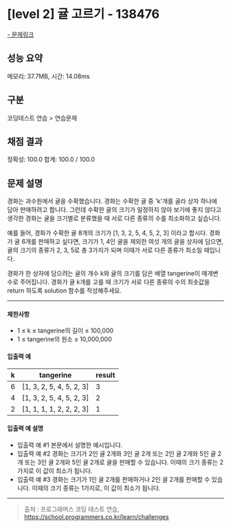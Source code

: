 # [level 2] 귤 고르기 - 138476

<a href="https://school.programmers.co.kr/learn/courses/30/lessons/138476">- 문제링크</a>

## 성능 요약

메모리: 37.7MB, 시간: 14.08ms

## 구분

코딩테스트 연습 > 연습문제

## 채점 결과

정확성: 100.0
합계: 100.0 / 100.0

## 문제 설명

경화는 과수원에서 귤을 수확했습니다. 경화는 수확한 귤 중 'k'개를 골라 상자 하나에 담아 판매하려고 합니다. 그런데 수확한 귤의 크기가 일정하지 않아 보기에 좋지 않다고 생각한 경화는 귤을 크기별로 분류했을 때 서로 다른 종류의 수를 최소화하고 싶습니다.

예를 들어, 경화가 수확한 귤 8개의 크기가 [1, 3, 2, 5, 4, 5, 2, 3] 이라고 합시다. 경화가 귤 6개를 판매하고 싶다면, 크기가 1, 4인 귤을 제외한 여섯 개의 귤을 상자에 담으면, 귤의 크기의 종류가 2, 3, 5로 총 3가지가 되며 이때가 서로 다른 종류가 최소일 때입니다.

경화가 한 상자에 담으려는 귤의 개수 k와 귤의 크기를 담은 배열 tangerine이 매개변수로 주어집니다. 경화가 귤 k개를 고를 때 크기가 서로 다른 종류의 수의 최솟값을 return 하도록 solution 함수를 작성해주세요.

---

#### 제한사항

- 1 ≤ k ≤ tangerine의 길이 ≤ 100,000
- 1 ≤ tangerine의 원소 ≤ 10,000,000

#### 입출력 예

| **k** |      **tangerine**       | **result** |
| :---: | :----------------------: | ---------- |
|   6   | [1, 3, 2, 5, 4, 5, 2, 3] | 3          |
|   4   | [1, 3, 2, 5, 4, 5, 2, 3] | 2          |
|   2   | [1, 1, 1, 1, 2, 2, 2, 3] | 1          |

#### 입출력 예 설명

- 입출력 예 #1
  본문에서 설명한 예시입니다.
- 입출력 예 #2
  경화는 크기가 2인 귤 2개와 3인 귤 2개 또는 2인 귤 2개와 5인 귤 2개 또는 3인 귤 2개와 5인 귤 2개로 귤을 판매할 수 있습니다. 이때의 크기 종류는 2가지로 이 값이 최소가 됩니다.
- 입출력 예 #3
  경화는 크기가 1인 귤 2개를 판매하거나 2인 귤 2개를 판매할 수 있습니다. 이때의 크기 종류는 1가지로, 이 값이 최소가 됩니다.

---

> 출처 : 프로그래머스 코딩 테스트 연습, <https://school.programmers.co.kr/learn/challenges>
